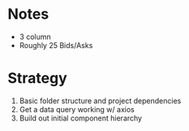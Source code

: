# Notes

- 3 column
- Roughly 25 Bids/Asks

# Strategy

1. Basic folder structure and project dependencies
2. Get a data query working w/ axios
3. Build out initial component hierarchy
